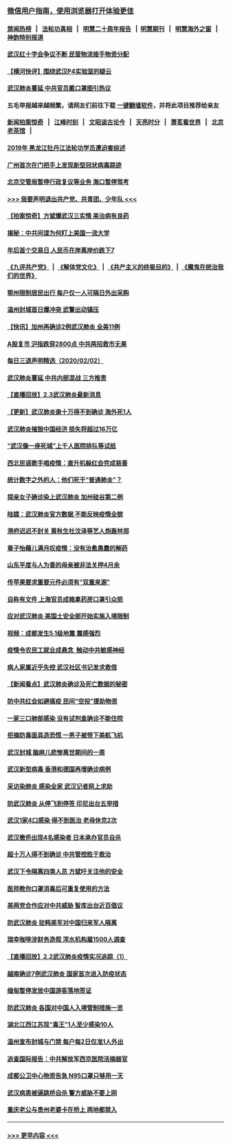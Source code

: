 ### [微信用户指南，使用浏览器打开体验更佳](https://github.com/gfw-breaker/banned-news1/blob/master/indexes/wechat-guide.md?t=0)
#### [禁闻热榜](热点新闻.md?t=0)  &nbsp;&nbsp;|&nbsp;&nbsp; [法轮功真相](https://github.com/gfw-breaker/truth/blob/master/README.md?t=0) &nbsp;&nbsp;|&nbsp;&nbsp; [明慧二十周年报告](https://github.com/gfw-breaker/mh-reports/blob/master/README.md?t=0) &nbsp;&nbsp;|&nbsp;&nbsp;[明慧期刊](https://github.com/gfw-breaker/mh-qikan) &nbsp;&nbsp;|&nbsp;&nbsp; [明慧海外之窗](https://github.com/gfw-breaker/mh-news/blob/master/README.md?t=0) &nbsp;&nbsp;|&nbsp;&nbsp; [神韵特别报道](https://github.com/gfw-breaker/mh-news/blob/master/shenyun.md?t=0)
#### [武汉红十字会争议不断 民营物流接手物资分配](../pages/nsc413/n11840733.md?t=02031722) 
#### [【横河快评】围绕武汉P4实验室的疑云](../pages/nsc413/n11840494.md?t=02031722) 
#### [武汉肺炎蔓延 中共官员戴口罩图引热议](../pages/nsc413/n11840917.md?t=02031722) 
#### 五毛举报越来越频繁，请网友们前往下载 [一键翻墙软件](https://github.com/gfw-breaker/ssr-accounts)，并将此项目推荐给亲友
#### [新闻拍案惊奇](https://github.com/gfw-breaker/banned-news1/blob/master/pages/link4.md) &nbsp;&nbsp;|&nbsp;&nbsp; [江峰时刻](https://github.com/gfw-breaker/banned-news1/blob/master/pages/link4.md) &nbsp;&nbsp;|&nbsp;&nbsp; [文昭谈古论今](https://github.com/gfw-breaker/banned-news1/blob/master/pages/link4.md) &nbsp;&nbsp;|&nbsp;&nbsp; [天亮时分](https://github.com/gfw-breaker/banned-news1/blob/master/pages/link4.md) &nbsp;&nbsp;|&nbsp;&nbsp; [萧茗看世界](https://github.com/gfw-breaker/banned-news1/blob/master/pages/link4.md) &nbsp;&nbsp;|&nbsp;&nbsp; [北京老茶馆](https://github.com/gfw-breaker/banned-news1/blob/master/pages/link4.md) &nbsp;&nbsp;|&nbsp;&nbsp; 
#### [2019年 黑龙江牡丹江法轮功学员遭迫害综述](../pages/nsc413/n11839335.md?t=02031722) 
#### [广州首次在门把手上发现新型冠状病毒踪迹](../pages/nsc413/n11840613.md?t=02031722) 
#### [北京交管局暂停行政复议等业务 海口暂停驾考](../pages/nsc413/n11840528.md?t=02031722) 
#### [>>> 我要声明退出共产党、共青团、少年队 <<<](https://github.com/begood0513/goodnews/blob/master/quit/letter.md) 
#### [【拍案惊奇】方斌爆武汉三实情 美治病有良药](../pages/nsc413/n11839984.md?t=02031722) 
#### [揭秘：中共间谍为何盯上美国一流大学](../pages/nsc413/n11840270.md?t=02031722) 
#### [年后首个交易日 人民币在岸离岸价跌下7](../pages/nsc413/n11840366.md?t=02031722) 
#### [《九评共产党》](https://github.com/begood0513/9ping.md/blob/master/README.md) &nbsp;|&nbsp; [《解体党文化》](../../../../jtdwh.md/blob/master/README.md)  &nbsp;|&nbsp; [《共产主义的终极目的》](../../../../gczydzjmd.md/blob/master/README.md) &nbsp;|&nbsp; [《魔鬼在统治我们的世界》](../../../../mgztzwmdsj.md/blob/master/README.md) 
#### [鄂州限制居民出行 每户仅一人可隔日外出采购](../pages/nsc413/n11839131.md?t=02031722) 
#### [温州封城首日爆冲突 武警出动镇压](../pages/nsc413/n11839881.md?t=02031722) 
#### [【快讯】加州再确诊2例武汉肺炎 全美11例](../pages/nsc413/n11840339.md?t=02031722) 
#### [A股复市 沪指跌穿2800点 中共两招救市无果](../pages/nsc413/n11839859.md?t=02031722) 
#### [每日三退声明精选（2020/02/02）](../pages/nsc413/n11840257.md?t=02031722) 
#### [武汉肺炎蔓延 中共内部混战 三方推责](../pages/nsc413/n11839612.md?t=02031722) 
#### [【直播回放】2.3武汉肺炎最新消息](../pages/nsc413/n11840124.md?t=02031722) 
#### [【更新】武汉肺炎逾十万得不到确诊 海外死1人](../pages/nsc413/n11801312.md?t=02031722) 
#### [武汉肺炎摧毁中国经济 损失将超过16万亿](../pages/nsc413/n11839723.md?t=02031722) 
#### [“武汉像一座死城”上千人医院排队等试纸](../pages/nsc413/n11839724.md?t=02031722) 
#### [西北民谣歌手唱疫情：直升机躲红会完成慈善](../pages/nsc413/n11839757.md?t=02031722) 
#### [统计数字之外的人：他们死于“普通肺炎”？](../pages/nsc413/n11839788.md?t=02031722) 
#### [探亲女子确诊染上武汉肺炎 加州硅谷第二例](../pages/nsc413/n11839784.md?t=02031722) 
#### [陆媒：武汉肺炎官方数据 不能反映疫情全貌](../pages/nsc413/n11839828.md?t=02031722) 
#### [港府迟迟不封关 黄秋生杜汶泽等艺人炮轰林郑](../pages/nsc413/n11839562.md?t=02031722) 
#### [章子怡藉儿满月叹疫情：没有治愈愚蠢的解药](../pages/nsc413/n11839428.md?t=02031722) 
#### [山东平度与人为善的母亲被非法关押4月余](../pages/nsc413/n11834949.md?t=02031722) 
#### [传苹果要求重要元件必须有“双重来源”](../pages/nsc413/n11839717.md?t=02031722) 
#### [自称有文件 上海官员成箱拿药房口罩引众怒](../pages/nsc413/n11839279.md?t=02031722) 
#### [应对武汉肺炎 美国土安全部开始实施入境限制](../pages/nsc413/n11839729.md?t=02031722) 
#### [视频：成都发生5.1级地震 震感强烈](../pages/nsc413/n11839732.md?t=02031722) 
#### [疫情令农民工就业成悬念  触动中共敏感神经](../pages/nsc413/n11839625.md?t=02031722) 
#### [病人家属近乎失控 武汉社区书记发求救信](../pages/nsc413/n11839621.md?t=02031722) 
#### [【新闻看点】武汉肺炎确诊及死亡数据的秘密](../pages/nsc413/n11839539.md?t=02031722) 
#### [防中共红会如避瘟疫 民间“空投”援助物资](../pages/nsc413/n11839313.md?t=02031722) 
#### [一家三口肺部感染 没有试剂盒确诊不能住院](../pages/nsc413/n11839581.md?t=02031722) 
#### [拒摘防毒面具造恐慌 一男子被带下美航飞机](../pages/nsc413/n11839455.md?t=02031722) 
#### [武汉封城 脑麻儿悲惨离世期间的一周](../pages/nsc413/n11839378.md?t=02031722) 
#### [武汉新型病毒 香港和德国再增确诊病例](../pages/nsc413/n11839381.md?t=02031722) 
#### [采访染肺炎 感染全家 武汉记者网上求助](../pages/nsc413/n11839411.md?t=02031722) 
#### [防武汉肺炎 从停飞到停签 印尼出台五举措](../pages/nsc413/n11839282.md?t=02031722) 
#### [武汉1家4口感染 得不到医治 老母休克2次](../pages/nsc413/n11839277.md?t=02031722) 
#### [武汉撤侨出现4名感染者 日本承办官员自杀](../pages/nsc413/n11839044.md?t=02031722) 
#### [超十万人得不到确诊 中共管控胜于救治](../pages/nsc413/n11838462.md?t=02031722) 
#### [武汉下令隔离四类人员 方斌吁关注他的安全](../pages/nsc413/n11838878.md?t=02031722) 
#### [医师教你口罩消毒后可重复使用的方法](../pages/nsc413/n11839225.md?t=02031722) 
#### [美两党合作应对中共威胁 智库出台近百倡议](../pages/nsc413/n11838437.md?t=02031722) 
#### [防武汉肺炎 驻韩美军对中国归来军人隔离](../pages/nsc413/n11838970.md?t=02031722) 
#### [瑞幸咖啡涉财务造假 浑水机构雇1500人调查](../pages/nsc413/n11838486.md?t=02031722) 
#### [【直播回放】2.2武汉肺炎疫情实况追踪（1）](../pages/nsc413/n11838871.md?t=02031722) 
#### [越南确诊7例武汉肺炎 国家首次进入防疫状态](../pages/nsc413/n11838860.md?t=02031722) 
#### [缅甸暂停发放中国游客落地签证](../pages/nsc413/n11838730.md?t=02031722) 
#### [防武汉肺炎 各国对中国人入境管制措施一览](../pages/nsc413/n11838726.md?t=02031722) 
#### [湖北江西江苏现“毒王”1人至少感染10人](../pages/nsc413/n11838670.md?t=02031722) 
#### [温州宣布封城与门禁 每户每2日仅准1人外出](../pages/nsc413/n11838748.md?t=02031722) 
#### [追查国际报告：中共解放军西京医院活摘器官](../pages/nsc413/n11838359.md?t=02031722) 
#### [成都公卫中心物资告急 N95口罩只够用一天](../pages/nsc413/n11834896.md?t=02031722) 
#### [武汉病患被逼跳桥自杀 警方威胁不要上网](../pages/nsc413/n11838521.md?t=02031722) 
#### [重庆老公与贵州老婆卡在桥上 两地都禁入](../pages/nsc413/n11838677.md?t=02031722) 

----
#### [ >>> 更早内容 <<< ](../indexes/nsc413-earlier.md)
